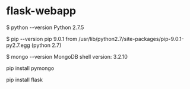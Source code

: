 # flask-webapp

$ python --version
Python 2.7.5

$ pip --version
pip 9.0.1 from /usr/lib/python2.7/site-packages/pip-9.0.1-py2.7.egg (python 2.7)

$ mongo --version
MongoDB shell version: 3.2.10

pip install pymongo

pip install flask


